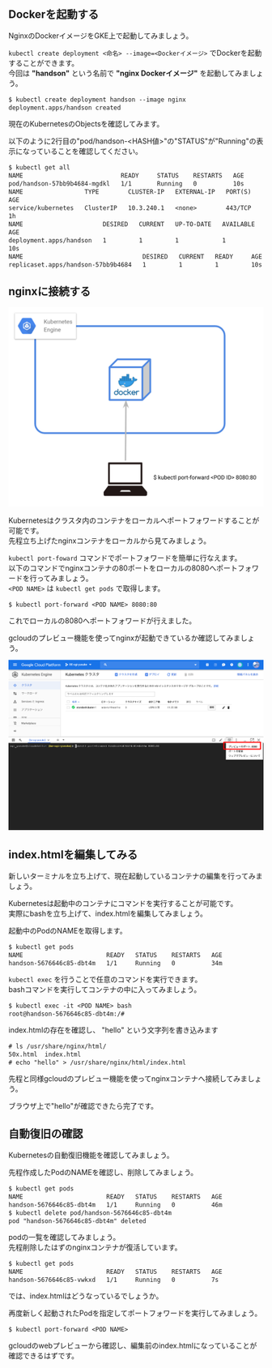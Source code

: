 ## Dockerを起動する
NginxのDockerイメージをGKE上で起動してみましょう。  

`kubectl create deployment <命名> --image=<Dockerイメージ>` でDockerを起動することができます。  
今回は **"handson"** という名前で **"nginx Dockerイメージ"** を起動してみましょう。  

```console
$ kubectl create deployment handson --image nginx
deployment.apps/handson created
```

現在のKubernetesのObjectsを確認してみます。  

以下のように2行目の"pod/handson-<HASH値\>"の"STATUS"が"Running"の表示になっていることを確認してください。  

```console
$ kubectl get all
NAME                           READY     STATUS    RESTARTS   AGE
pod/handson-57bb9b4684-mgdkl   1/1       Running   0          10s
NAME                 TYPE        CLUSTER-IP   EXTERNAL-IP   PORT(S)   AGE
service/kubernetes   ClusterIP   10.3.240.1   <none>        443/TCP   1h
NAME                      DESIRED   CURRENT   UP-TO-DATE   AVAILABLE   AGE
deployment.apps/handson   1         1         1            1           10s
NAME                                 DESIRED   CURRENT   READY     AGE
replicaset.apps/handson-57bb9b4684   1         1         1         10s
```

## nginxに接続する
![cs-kubectl-port-forward.png](imgs/cs-kubectl-port-forward.png)

Kubernetesはクラスタ内のコンテナをローカルへポートフォワードすることが可能です。  
先程立ち上げたnginxコンテナをローカルから見てみましょう。

`kubectl port-foward` コマンドでポートフォワードを簡単に行なえます。  
以下のコマンドでnginxコンテナの80ポートをローカルの8080へポートフォワードを行ってみましょう。  
`<POD NAME>` は `kubectl get pods` で取得します。

```console
$ kubectl port-forward <POD NAME> 8080:80
```

これでローカルの8080へポートフォワードが行えました。  

gcloudのプレビュー機能を使ってnginxが起動できているか確認してみましょう。

![cs-web-preview.png](imgs/cs-web-preview.png)

## index.htmlを編集してみる
新しいターミナルを立ち上げて、現在起動しているコンテナの編集を行ってみましょう。  

Kubernetesは起動中のコンテナにコマンドを実行することが可能です。  
実際にbashを立ち上げて、index.htmlを編集してみましょう。

起動中のPodのNAMEを取得します。
```console
$ kubectl get pods
NAME                       READY   STATUS    RESTARTS   AGE
handson-5676646c85-dbt4m   1/1     Running   0          34m
```

`kubectl exec` を行うことで任意のコマンドを実行できます。  
bashコマンドを実行してコンテナの中に入ってみましょう。

```console
$ kubectl exec -it <POD NAME> bash
root@handson-5676646c85-dbt4m:/#
```

index.htmlの存在を確認し、 "hello" という文字列を書き込みます
```console
# ls /usr/share/nginx/html/
50x.html  index.html
# echo "hello" > /usr/share/nginx/html/index.html
```

先程と同様gcloudのプレビュー機能を使ってnginxコンテナへ接続してみましょう。

ブラウザ上で"hello"が確認できたら完了です。

## 自動復旧の確認
Kubernetesの自動復旧機能を確認してみましょう。  

先程作成したPodのNAMEを確認し、削除してみましょう。
```console
$ kubectl get pods
NAME                       READY   STATUS    RESTARTS   AGE
handson-5676646c85-dbt4m   1/1     Running   0          46m
$ kubectl delete pod/handson-5676646c85-dbt4m
pod "handson-5676646c85-dbt4m" deleted
```

podの一覧を確認してみましょう。  
先程削除したはずのnginxコンテナが復活しています。
```console
$ kubectl get pods
NAME                       READY   STATUS    RESTARTS   AGE
handson-5676646c85-vwkxd   1/1     Running   0          7s
```

では、index.htmlはどうなっているでしょうか。  

再度新しく起動されたPodを指定してポートフォワードを実行してみましょう。  
```console
$ kubectl port-forward <POD NAME>
```

gcloudのwebプレビューから確認し、編集前のindex.htmlになっていることが確認できるはずです。
